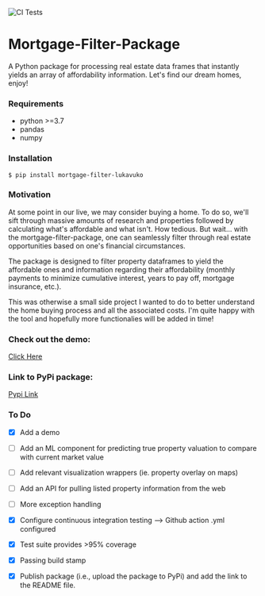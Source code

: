 ![CI Tests](https://github.com/lukavuko/mortgage-filter-package/workflows/CI%20Tests/badge.svg)
# Mortgage-Filter-Package
A Python package for processing real estate data frames that instantly yields an array of affordability information. Let's find our dream homes, enjoy!

### Requirements
- python >=3.7
- pandas
- numpy
### Installation
`$ pip install mortgage-filter-lukavuko`


### Motivation
At some point in our live, we may consider buying a home. To do so, we'll sift through massive amounts of research and properties followed by calculating what's affordable and what isn't. How tedious. But wait... with the mortgage-filter-package, one can seamlessly filter through real estate opportunities based on one's financial circumstances.

The package is designed to filter property dataframes to yield the affordable ones and information regarding their affordability (monthly payments to minimize cumulative interest, years to pay off, mortgage insurance, etc.). 

This was otherwise a small side project I wanted to do to better understand the home buying process and all the associated costs. I'm quite happy with the tool and hopefully more functionalies will be added in time!

### Check out the demo:
[Click Here](/Demo.ipynb)

### Link to PyPi package:
[Pypi Link](https://test.pypi.org/project/mortgage-filter-lukavuko/)

### To Do
- [X] Add a demo
- [ ] Add an ML component for predicting true property valuation to compare with current market value
- [ ] Add relevant visualization wrappers (ie. property overlay on maps)
- [ ] Add an API for pulling listed property information from the web
- [ ] More exception handling
- [x] Configure continuous integration testing --> Github action .yml configured
- [x] Test suite provides >95% coverage
- [x] Passing build stamp
- [x] Publish package (i.e., upload the package to PyPi) and add the link to the README file.


